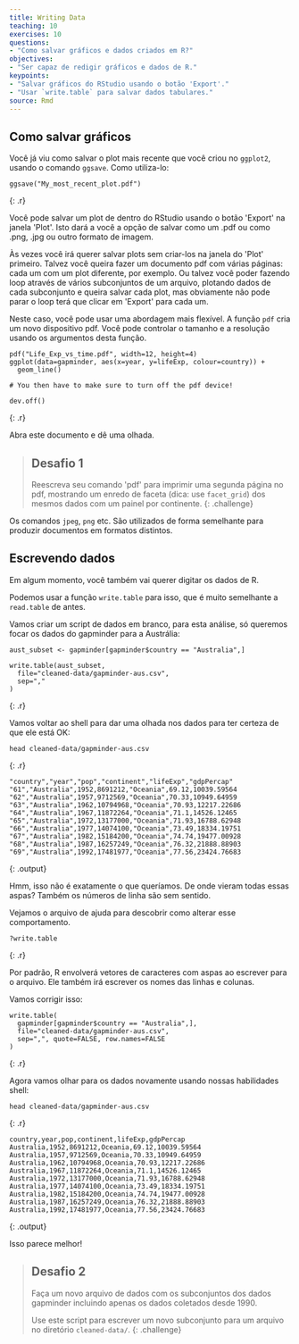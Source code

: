 ```yaml
---
title: Writing Data
teaching: 10
exercises: 10
questions:
- "Como salvar gráficos e dados criados em R?"
objectives:
- "Ser capaz de redigir gráficos e dados de R."
keypoints:
- "Salvar gráficos do RStudio usando o botão 'Export'."
- "Usar `write.table` para salvar dados tabulares."
source: Rmd
---
```





## Como salvar gráficos

Você já viu como salvar o plot mais recente que você criou no `ggplot2`,
usando o comando `ggsave`. Como utiliza-lo:


~~~
ggsave("My_most_recent_plot.pdf")
~~~
{: .r}

Você pode salvar um plot de dentro do RStudio usando o botão 'Export'
na janela 'Plot'. Isto dará a você a opção de salvar como um
.pdf ou como .png, .jpg ou outro formato de imagem.

Às vezes você irá querer salvar plots sem criar-los na janela do
'Plot' primeiro. Talvez você queira fazer um documento pdf com
várias páginas: cada um com um plot diferente, por exemplo. Ou talvez
você poder fazendo loop através de vários subconjuntos de um arquivo, plotando dados
de cada subconjunto e queira salvar cada plot, mas obviamente não pode parar
o loop terá que clicar em 'Export' para cada um.

Neste caso, você pode usar uma abordagem mais flexível. A função
`pdf` cria um novo dispositivo pdf. Você pode controlar o tamanho e a
resolução usando os argumentos desta função.


~~~
pdf("Life_Exp_vs_time.pdf", width=12, height=4)
ggplot(data=gapminder, aes(x=year, y=lifeExp, colour=country)) +
  geom_line()

# You then have to make sure to turn off the pdf device!

dev.off()
~~~
{: .r}

Abra este documento e dê uma olhada.

> ## Desafio 1
>
> Reescreva seu comando 'pdf' para imprimir uma segunda
> página no pdf, mostrando um enredo de faceta (dica: use `facet_grid`)
> dos mesmos dados com um painel por continente.
{: .challenge}


Os comandos `jpeg`, `png` etc. São utilizados de forma semelhante para produzir
documentos em formatos distintos.

## Escrevendo dados

Em algum momento, você também vai querer digitar os dados de R.

Podemos usar a função `write.table` para isso, que é
muito semelhante a `read.table` de antes.

Vamos criar um script de dados em branco, para esta análise,
só queremos focar os dados do gapminder para a Austrália:


~~~
aust_subset <- gapminder[gapminder$country == "Australia",]

write.table(aust_subset,
  file="cleaned-data/gapminder-aus.csv",
  sep=","
)
~~~
{: .r}

Vamos voltar ao shell para dar uma olhada nos dados para ter certeza de que ele está
OK:


~~~
head cleaned-data/gapminder-aus.csv
~~~
{: .r}




~~~
"country","year","pop","continent","lifeExp","gdpPercap"
"61","Australia",1952,8691212,"Oceania",69.12,10039.59564
"62","Australia",1957,9712569,"Oceania",70.33,10949.64959
"63","Australia",1962,10794968,"Oceania",70.93,12217.22686
"64","Australia",1967,11872264,"Oceania",71.1,14526.12465
"65","Australia",1972,13177000,"Oceania",71.93,16788.62948
"66","Australia",1977,14074100,"Oceania",73.49,18334.19751
"67","Australia",1982,15184200,"Oceania",74.74,19477.00928
"68","Australia",1987,16257249,"Oceania",76.32,21888.88903
"69","Australia",1992,17481977,"Oceania",77.56,23424.76683
~~~
{: .output}

Hmm, isso não é exatamente o que queríamos. De onde vieram todas
essas aspas? Também os números de linha são
sem sentido.

Vejamos o arquivo de ajuda para descobrir como alterar esse
comportamento.


~~~
?write.table
~~~
{: .r}

Por padrão, R envolverá vetores de caracteres com aspas ao
escrever para o arquivo. Ele também irá escrever os nomes das
linhas e colunas.

Vamos corrigir isso:


~~~
write.table(
  gapminder[gapminder$country == "Australia",],
  file="cleaned-data/gapminder-aus.csv",
  sep=",", quote=FALSE, row.names=FALSE
)
~~~
{: .r}

Agora vamos olhar para os dados novamente usando nossas habilidades shell:


~~~
head cleaned-data/gapminder-aus.csv
~~~
{: .r}




~~~
country,year,pop,continent,lifeExp,gdpPercap
Australia,1952,8691212,Oceania,69.12,10039.59564
Australia,1957,9712569,Oceania,70.33,10949.64959
Australia,1962,10794968,Oceania,70.93,12217.22686
Australia,1967,11872264,Oceania,71.1,14526.12465
Australia,1972,13177000,Oceania,71.93,16788.62948
Australia,1977,14074100,Oceania,73.49,18334.19751
Australia,1982,15184200,Oceania,74.74,19477.00928
Australia,1987,16257249,Oceania,76.32,21888.88903
Australia,1992,17481977,Oceania,77.56,23424.76683
~~~
{: .output}

Isso parece melhor!

> ## Desafio 2
>
> Faça um novo arquivo de dados com os subconjuntos dos dados gapminder
> incluindo apenas os dados coletados desde 1990.
>
> Use este script para escrever um novo subconjunto para um arquivo
> no diretório `cleaned-data/`.
{: .challenge}


